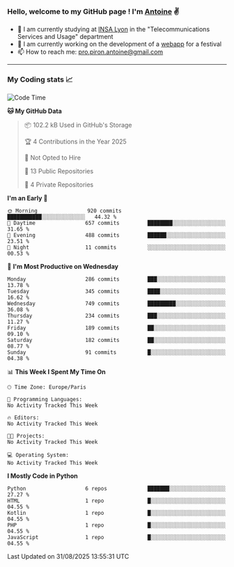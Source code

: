 ### Hello, welcome to my GitHub page ! I'm [Antoine](https://github.com/AntoinePiron) ✌️

- 🌱 I am currently studying at [INSA Lyon](https://www.insa-lyon.fr) in the "Telecommunications Services and Usage" department
- 🔭 I am currently working on the development of a [webapp](https://github.com/24HeuresINSA/Overbookd) for a festival
- 📫 How to reach me: [pro.piron.antoine@gmail.com](mailto:pro.piron.antoine@gmail.com)

---

### My Coding stats 📈
<!--START_SECTION:waka-->
![Code Time](http://img.shields.io/badge/Code%20Time-214%20hrs%209%20mins-blue)

**🐱 My GitHub Data** 

> 📦 102.2 kB Used in GitHub's Storage 
 > 
> 🏆 4 Contributions in the Year 2025
 > 
> 🚫 Not Opted to Hire
 > 
> 📜 13 Public Repositories 
 > 
> 🔑 4 Private Repositories 
 > 
**I'm an Early 🐤** 

```text
🌞 Morning                920 commits         ███████████░░░░░░░░░░░░░░   44.32 % 
🌆 Daytime                657 commits         ████████░░░░░░░░░░░░░░░░░   31.65 % 
🌃 Evening                488 commits         ██████░░░░░░░░░░░░░░░░░░░   23.51 % 
🌙 Night                  11 commits          ░░░░░░░░░░░░░░░░░░░░░░░░░   00.53 % 
```
📅 **I'm Most Productive on Wednesday** 

```text
Monday                   286 commits         ███░░░░░░░░░░░░░░░░░░░░░░   13.78 % 
Tuesday                  345 commits         ████░░░░░░░░░░░░░░░░░░░░░   16.62 % 
Wednesday                749 commits         █████████░░░░░░░░░░░░░░░░   36.08 % 
Thursday                 234 commits         ███░░░░░░░░░░░░░░░░░░░░░░   11.27 % 
Friday                   189 commits         ██░░░░░░░░░░░░░░░░░░░░░░░   09.10 % 
Saturday                 182 commits         ██░░░░░░░░░░░░░░░░░░░░░░░   08.77 % 
Sunday                   91 commits          █░░░░░░░░░░░░░░░░░░░░░░░░   04.38 % 
```


📊 **This Week I Spent My Time On** 

```text
🕑︎ Time Zone: Europe/Paris

💬 Programming Languages: 
No Activity Tracked This Week

🔥 Editors: 
No Activity Tracked This Week

🐱‍💻 Projects: 
No Activity Tracked This Week

💻 Operating System: 
No Activity Tracked This Week
```

**I Mostly Code in Python** 

```text
Python                   6 repos             ███████░░░░░░░░░░░░░░░░░░   27.27 % 
HTML                     1 repo              █░░░░░░░░░░░░░░░░░░░░░░░░   04.55 % 
Kotlin                   1 repo              █░░░░░░░░░░░░░░░░░░░░░░░░   04.55 % 
PHP                      1 repo              █░░░░░░░░░░░░░░░░░░░░░░░░   04.55 % 
JavaScript               1 repo              █░░░░░░░░░░░░░░░░░░░░░░░░   04.55 % 
```




 Last Updated on 31/08/2025 13:55:31 UTC
<!--END_SECTION:waka-->

